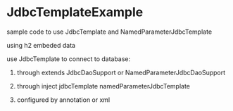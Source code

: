 # JdbcTemplateExample


sample code to use JdbcTemplate and NamedParameterJdbcTemplate


using h2 embeded data

use JdbcTemplate to connect to database:

1. through extends JdbcDaoSupport or NamedParameterJdbcDaoSupport

2. through inject jdbcTemplate namedParameterJdbcTemplate

3. configured by annotation or xml

